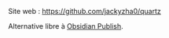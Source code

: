 Site web : https://github.com/jackyzha0/quartz

Alternative libre à [Obsidian Publish](https://obsidian.md/publish).